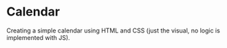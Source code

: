 # Calendar
Creating a simple calendar using HTML and CSS (just the visual, no logic is implemented with JS).
